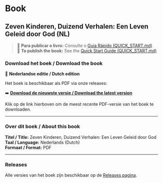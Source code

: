 # Book

## Zeven Kinderen, Duizend Verhalen: Een Leven Geleid door God (NL)

> 📝 **Para publicar o livro:** Consulte o [Guia Rápido (QUICK_START.md)](QUICK_START.md)  
> 📝 **To publish the book:** See the [Quick Start Guide (QUICK_START.md)](QUICK_START.md)

### Download het boek / Download the book

📖 **Nederlandse editie / Dutch edition**

Het boek is beschikbaar als PDF via onze releases:

➡️ **[Download de nieuwste versie / Download the latest version](https://github.com/associacaootorreao-svg/Book/releases/latest)**

Klik op de link hierboven om de meest recente PDF-versie van het boek te downloaden.

---

### Over dit boek / About this book

**Titel / Title:** Zeven Kinderen, Duizend Verhalen: Een Leven Geleid door God  
**Taal / Language:** Nederlands (Dutch)  
**Formaat / Format:** PDF

---

### Releases

Alle versies van het boek zijn beschikbaar op de [Releases pagina](https://github.com/associacaootorreao-svg/Book/releases).
